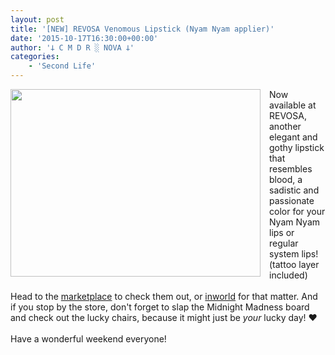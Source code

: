 ```yaml
---
layout: post
title: '[NEW] REVOSA Venomous Lipstick (Nyam Nyam applier)'
date: '2015-10-17T16:30:00+00:00'
author: '𐕣 C M D R ░ NOVA 𐕣'
categories:
    - 'Second Life'
---
```


<div style="clear: both; text-align: center;">
<a href="http://cmdr-nova.online/wp-content/uploads/2015/10/venomad.png" style="clear: left; float: left; margin-bottom: 1em; margin-right: 1em;"><img border="0" height="300" src="http://cmdr-nova.online/wp-content/uploads/2015/10/venomad-300x225.png" width="400" /></a></div>
Now available at REVOSA, another elegant and gothy lipstick that resembles blood, a sadistic and passionate color for your Nyam Nyam lips or regular system lips! (tattoo layer included)<br />
<br />
Head to the <a href="https://marketplace.secondlife.com/p/REVOSA-Venomous-Lipstick-Nyam-Nyam-Applier/7899214" target="_blank" rel="noopener">marketplace</a> to check them out, or <a href="http://maps.secondlife.com/secondlife/Pisces/202/209/27" target="_blank" rel="noopener">inworld</a> for that matter. And if you stop by the store, don't forget to slap the Midnight Madness board and check out the lucky chairs, because it might just be <i>your</i> lucky day! ♥<br />
<br />
Have a wonderful weekend everyone!